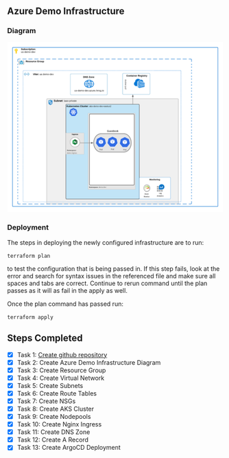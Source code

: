 ## Azure Demo Infrastructure 

### Diagram
![Alt text](docs/demoDiagram.png?raw=true "Infrastructure Diagram")

### Deployment
The steps in deploying the newly configured infrastructure are to run:
```
terraform plan
```
to test the configuration that is being passed in. If this step fails, look at the error and search for syntax issues in the referenced file and make sure all spaces and tabs are correct. Continue to rerun command until the plan passes as it will as fail in the apply as well.

Once the plan command has passed run:
```
terraform apply
```

## Steps Completed
- [X] Task 1: [Create github repository](https://github.com/wesleyemery/azure-devops-infrastructure)
- [X] Task 2: Create Azure Demo Infrastructure Diagram
- [X] Task 3: Create Resource Group
- [X] Task 4: Create Virtual Network
- [X] Task 5: Create Subnets
- [X] Task 6: Create Route Tables
- [X] Task 7: Create NSGs
- [X] Task 8: Create AKS Cluster
- [X] Task 9: Create Nodepools
- [X] Task 10: Create Nginx Ingress
- [X] Task 11: Create DNS Zone
- [X] Task 12: Create A Record
- [X] Task 13: Create ArgoCD Deployment

<!--- BEGIN_TF_DOCS --->
<!--- END_TF_DOCS --->
